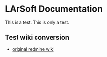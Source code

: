 # LArSoft Documentation

This is a test.  This is only a test.

## Test wiki conversion
- [original redmine wiki](https://cdcvs.fnal.gov/redmine/projects/larsoft/wiki)
